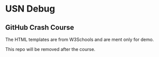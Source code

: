 # USN Debug 

## GitHub Crash Course
The HTML templates are from W3Schools and are ment only for demo.

This repo will be removed after the course.


